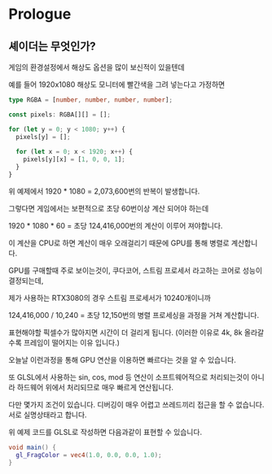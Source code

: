 # Prologue

## 셰이더는 무엇인가? 
게임의 환경설정에서 해상도 옵션을 많이 보신적이 있을텐데

예를 들어 1920x1080 해상도 모니터에 빨간색을 그려 넣는다고 가정하면
```typescript
type RGBA = [number, number, number, number];

const pixels: RGBA[][] = [];

for (let y = 0; y < 1080; y++) {
  pixels[y] = [];
  
  for (let x = 0; x < 1920; x++) {
    pixels[y][x] = [1, 0, 0, 1];
  }
}
```
위 예제에서 1920 * 1080 = 2,073,600번의 반복이 발생합니다.

그렇다면 게임에서는 보편적으로 초당 60번이상 계산 되어야 하는데

1920 * 1080 * 60 = 초당 124,416,000번의 계산이 이루어 져야합니다.

이 계산을 CPU로 하면 계산이 매우 오래걸리기 때문에 GPU를 통해 병렬로 계산합니다.

GPU를 구매할때 주로 보이는것이, 쿠다코어, 스트림 프로세서 라고하는 코어로 성능이 결정되는데,

제가 사용하는 RTX3080의 경우 스트림 프로세서가 10240개이니까

124,416,000 / 10,240 = 초당 12,150번의 병렬 프로세싱을 과정을 거쳐 계산합니다.

표현해야할 픽셀수가 많아지면 시간이 더 걸리게 됩니다. (이러한 이유로 4k, 8k 올라갈수록 프레임이 떨어지는 이유 입니다.)

오늘날 이런과정을 통해 GPU 연산을 이용하면 빠르다는 것을 알 수 있습니다.

또 GLSL에서 사용하는 sin, cos, mod 등 연산이 소프트웨어적으로 처리되는것이 아니라 하드웨어 위에서 처리되므로 매우 빠르게 연산됩니다.

다만 몇가지 조건이 있습니다. 디버깅이 매우 어렵고 쓰레드끼리 접근을 할 수 없습니다. 서로 실명상태라고 합니다.

위 예제 코드를 GLSL로 작성하면 다음과같이 표현할 수 있습니다.

```glsl
void main() {
  gl_FragColor = vec4(1.0, 0.0, 0.0, 1.0);
}
```